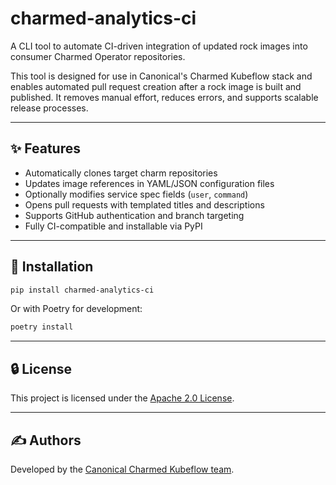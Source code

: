 # charmed-analytics-ci

A CLI tool to automate CI-driven integration of updated rock images into consumer Charmed Operator repositories.

This tool is designed for use in Canonical's Charmed Kubeflow stack and enables automated pull request creation after a rock image is built and published. It removes manual effort, reduces errors, and supports scalable release processes.

---

## ✨ Features

- Automatically clones target charm repositories
- Updates image references in YAML/JSON configuration files
- Optionally modifies service spec fields (`user`, `command`)
- Opens pull requests with templated titles and descriptions
- Supports GitHub authentication and branch targeting
- Fully CI-compatible and installable via PyPI

---

## 🚀 Installation

```bash
pip install charmed-analytics-ci
```

Or with Poetry for development:

```bash
poetry install
```

---


## 🔒 License

This project is licensed under the [Apache 2.0 License](LICENSE).

---

## ✍️ Authors

Developed by the [Canonical Charmed Kubeflow team](https://github.com/canonical).